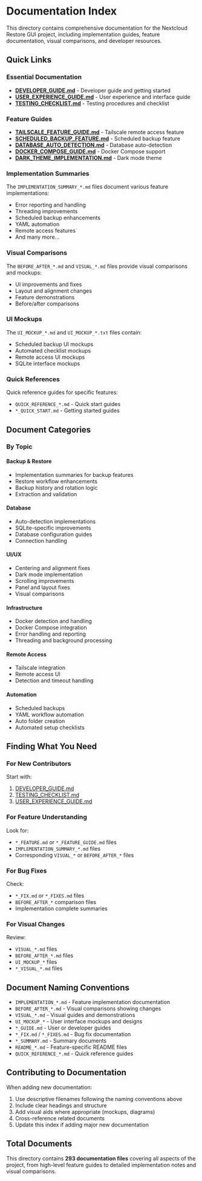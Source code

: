 # Documentation Index

This directory contains comprehensive documentation for the Nextcloud Restore GUI project, including implementation guides, feature documentation, visual comparisons, and developer resources.

## Quick Links

### Essential Documentation
- **[DEVELOPER_GUIDE.md](DEVELOPER_GUIDE.md)** - Developer guide and getting started
- **[USER_EXPERIENCE_GUIDE.md](USER_EXPERIENCE_GUIDE.md)** - User experience and interface guide
- **[TESTING_CHECKLIST.md](TESTING_CHECKLIST.md)** - Testing procedures and checklist

### Feature Guides
- **[TAILSCALE_FEATURE_GUIDE.md](TAILSCALE_FEATURE_GUIDE.md)** - Tailscale remote access feature
- **[SCHEDULED_BACKUP_FEATURE.md](SCHEDULED_BACKUP_FEATURE.md)** - Scheduled backup feature
- **[DATABASE_AUTO_DETECTION.md](DATABASE_AUTO_DETECTION.md)** - Database auto-detection
- **[DOCKER_COMPOSE_GUIDE.md](DOCKER_COMPOSE_GUIDE.md)** - Docker Compose support
- **[DARK_THEME_IMPLEMENTATION.md](DARK_THEME_IMPLEMENTATION.md)** - Dark mode theme

### Implementation Summaries
The `IMPLEMENTATION_SUMMARY_*.md` files document various feature implementations:
- Error reporting and handling
- Threading improvements
- Scheduled backup enhancements
- YAML automation
- Remote access features
- And many more...

### Visual Comparisons
The `BEFORE_AFTER_*.md` and `VISUAL_*.md` files provide visual comparisons and mockups:
- UI improvements and fixes
- Layout and alignment changes
- Feature demonstrations
- Before/after comparisons

### UI Mockups
The `UI_MOCKUP_*.md` and `UI_MOCKUP_*.txt` files contain:
- Scheduled backup UI mockups
- Automated checklist mockups
- Remote access UI mockups
- SQLite interface mockups

### Quick References
Quick reference guides for specific features:
- `QUICK_REFERENCE_*.md` - Quick start guides
- `*_QUICK_START.md` - Getting started guides

## Document Categories

### By Topic

#### Backup & Restore
- Implementation summaries for backup features
- Restore workflow enhancements
- Backup history and rotation logic
- Extraction and validation

#### Database
- Auto-detection implementations
- SQLite-specific improvements
- Database configuration guides
- Connection handling

#### UI/UX
- Centering and alignment fixes
- Dark mode implementation
- Scrolling improvements
- Panel and layout fixes
- Visual comparisons

#### Infrastructure
- Docker detection and handling
- Docker Compose integration
- Error handling and reporting
- Threading and background processing

#### Remote Access
- Tailscale integration
- Remote access UI
- Detection and timeout handling

#### Automation
- Scheduled backups
- YAML workflow automation
- Auto folder creation
- Automated setup checklists

## Finding What You Need

### For New Contributors
Start with:
1. [DEVELOPER_GUIDE.md](DEVELOPER_GUIDE.md)
2. [TESTING_CHECKLIST.md](TESTING_CHECKLIST.md)
3. [USER_EXPERIENCE_GUIDE.md](USER_EXPERIENCE_GUIDE.md)

### For Feature Understanding
Look for:
- `*_FEATURE.md` or `*_FEATURE_GUIDE.md` files
- `IMPLEMENTATION_SUMMARY_*.md` files
- Corresponding `VISUAL_*` or `BEFORE_AFTER_*` files

### For Bug Fixes
Check:
- `*_FIX.md` or `*_FIXES.md` files
- `BEFORE_AFTER_*` comparison files
- Implementation complete summaries

### For Visual Changes
Review:
- `VISUAL_*.md` files
- `BEFORE_AFTER_*.md` files
- `UI_MOCKUP_*` files
- `*_VISUAL_*.md` files

## Document Naming Conventions

- `IMPLEMENTATION_*.md` - Feature implementation documentation
- `BEFORE_AFTER_*.md` - Visual comparisons showing changes
- `VISUAL_*.md` - Visual guides and demonstrations
- `UI_MOCKUP_*` - User interface mockups and designs
- `*_GUIDE.md` - User or developer guides
- `*_FIX.md` / `*_FIXES.md` - Bug fix documentation
- `*_SUMMARY.md` - Summary documents
- `README_*.md` - Feature-specific README files
- `QUICK_REFERENCE_*.md` - Quick reference guides

## Contributing to Documentation

When adding new documentation:
1. Use descriptive filenames following the naming conventions above
2. Include clear headings and structure
3. Add visual aids where appropriate (mockups, diagrams)
4. Cross-reference related documents
5. Update this index if adding major new documentation

## Total Documents

This directory contains **293 documentation files** covering all aspects of the project, from high-level feature guides to detailed implementation notes and visual comparisons.
